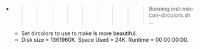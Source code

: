 * >>>>>>>>> Running inst-min-con-dircolors.sh ...
  * Set dircolors to use  to make ls more beautiful.
  * Disk size = 1361960K. Space Used = 24K. Runtime = 00:00:00:00.
